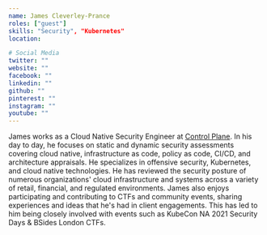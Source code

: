 ```yaml
---
name: James Cleverley-Prance
roles: ["guest"]
skills: "Security", "Kubernetes"
location: 

# Social Media
twitter: ""
website: ""
facebook: ""
linkedin: ""
github: ""
pinterest: ""
instagram: ""
youtube: ""
---
```


James works as a Cloud Native Security Engineer at [Control Plane](https://control-plane.io/). In his 
day to day, he focuses on static and dynamic security assessments covering
cloud native, infrastructure as code, policy as code, CI/CD, and architecture
appraisals. He specializes in offensive security, Kubernetes, and 
cloud native technologies. He has reviewed the security posture of numerous
organizations' cloud infrastructure and systems across a variety of retail,
financial, and regulated environments. James also enjoys participating and
contributing to CTFs and community events, sharing experiences and ideas that
he's had in client engagements. This has led to him being closely involved 
with events such as KubeCon NA 2021 Security Days & BSides London CTFs.

<!--more-->

